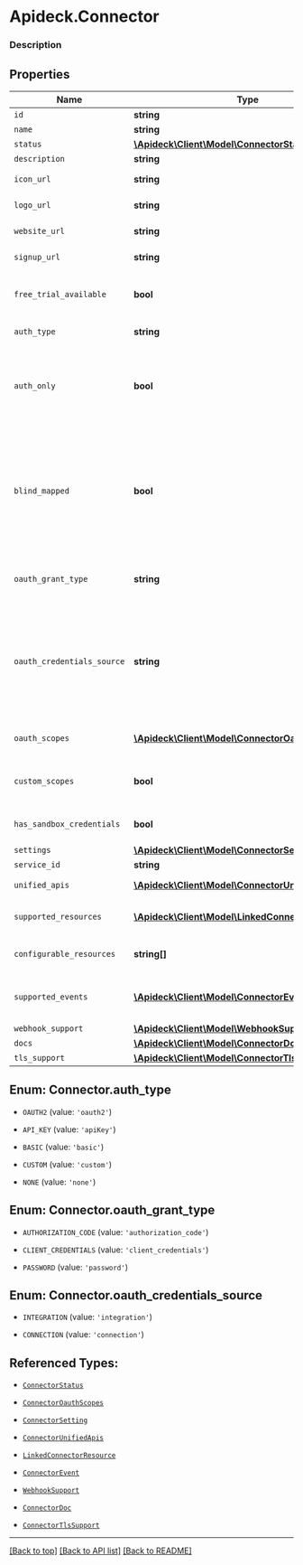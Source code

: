 # Apideck.Connector

### Description

## Properties
Name | Type | Description | Notes
------------ | ------------- | ------------- | -------------
`id` | **string** | ID of the connector. | [optional] 
`name` | **string** | Name of the connector. | [optional] 
`status` | [**\Apideck\Client\Model\ConnectorStatus**](ConnectorStatus.md) |  | [optional] 
`description` | **string** |  | [optional] 
`icon_url` | **string** | Link to a small square icon for the connector. | [optional] 
`logo_url` | **string** | Link to the full logo for the connector. | [optional] 
`website_url` | **string** | Link to the connector's website. | [optional] 
`signup_url` | **string** | Link to the connector's signup page. | [optional] 
`free_trial_available` | **bool** | Set to &#x60;true&#x60; when the connector offers a free trial. Use &#x60;signup_url&#x60; to sign up for a free trial | [optional] 
`auth_type` | **string** | Type of authorization used by the connector | [optional] 
`auth_only` | **bool** | Indicates whether a connector only supports authentication. In this case the connector is not mapped to a Unified API, but can be used with the Proxy API | [optional] 
`blind_mapped` | **bool** | Set to &#x60;true&#x60; when connector was implemented from downstream docs only and without API access. This state indicates that integration will require Apideck support, and access to downstream API to validate mapping quality. | [optional] 
`oauth_grant_type` | **string** | OAuth grant type used by the connector. More info: https://oauth.net/2/grant-types | [optional] 
`oauth_credentials_source` | **string** | Location of the OAuth client credentials. For most connectors the OAuth client credentials are stored on integration and managed by the application owner. For others they are stored on connection and managed by the consumer in Vault. | [optional] 
`oauth_scopes` | [**\Apideck\Client\Model\ConnectorOauthScopes[]**](ConnectorOauthScopes.md) | List of OAuth Scopes available for this connector. | [optional] 
`custom_scopes` | **bool** | Set to &#x60;true&#x60; when connector allows the definition of custom scopes. | [optional] 
`has_sandbox_credentials` | **bool** | Indicates whether Apideck Sandbox OAuth credentials are available. | [optional] 
`settings` | [**\Apideck\Client\Model\ConnectorSetting[]**](ConnectorSetting.md) |  | [optional] 
`service_id` | **string** | Service provider identifier | [optional] 
`unified_apis` | [**\Apideck\Client\Model\ConnectorUnifiedApis[]**](ConnectorUnifiedApis.md) | List of Unified APIs that feature this connector. | [optional] 
`supported_resources` | [**\Apideck\Client\Model\LinkedConnectorResource[]**](LinkedConnectorResource.md) | List of resources that are supported on the connector. | [optional] 
`configurable_resources` | **string[]** | List of resources that have settings that can be configured. | [optional] 
`supported_events` | [**\Apideck\Client\Model\ConnectorEvent[]**](ConnectorEvent.md) | List of events that are supported on the connector across all Unified APIs. | [optional] 
`webhook_support` | [**\Apideck\Client\Model\WebhookSupport**](WebhookSupport.md) |  | [optional] 
`docs` | [**\Apideck\Client\Model\ConnectorDoc[]**](ConnectorDoc.md) |  | [optional] 
`tls_support` | [**\Apideck\Client\Model\ConnectorTlsSupport**](ConnectorTlsSupport.md) |  | [optional] 





<a name="AUTH_TYPE"></a>
## Enum: Connector.auth_type


* `OAUTH2` (value: `'oauth2'`)

* `API_KEY` (value: `'apiKey'`)

* `BASIC` (value: `'basic'`)

* `CUSTOM` (value: `'custom'`)

* `NONE` (value: `'none'`)




<a name="OAUTH_GRANT_TYPE"></a>
## Enum: Connector.oauth_grant_type


* `AUTHORIZATION_CODE` (value: `'authorization_code'`)

* `CLIENT_CREDENTIALS` (value: `'client_credentials'`)

* `PASSWORD` (value: `'password'`)




<a name="OAUTH_CREDENTIALS_SOURCE"></a>
## Enum: Connector.oauth_credentials_source


* `INTEGRATION` (value: `'integration'`)

* `CONNECTION` (value: `'connection'`)




## Referenced Types:


* [`ConnectorStatus`](ConnectorStatus.md)











* [`ConnectorOauthScopes`](ConnectorOauthScopes.md)


* [`ConnectorSetting`](ConnectorSetting.md)

* [`ConnectorUnifiedApis`](ConnectorUnifiedApis.md)
* [`LinkedConnectorResource`](LinkedConnectorResource.md)

* [`ConnectorEvent`](ConnectorEvent.md)
* [`WebhookSupport`](WebhookSupport.md)
* [`ConnectorDoc`](ConnectorDoc.md)
* [`ConnectorTlsSupport`](ConnectorTlsSupport.md)

---

[[Back to top]](#) [[Back to API list]](../../../../README.md#documentation-for-api-endpoints) [[Back to README]](../../../../README.md)


